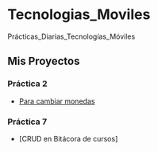 # Tecnologias_Moviles
Prácticas_Diarias_Tecnologías_Móviles

## Mis Proyectos

### Práctica 2
- [Para cambiar monedas](https://github.com/MariaJuliaPareja/CambioMonedas)

### Práctica 7
- [CRUD en Bitácora de cursos]
